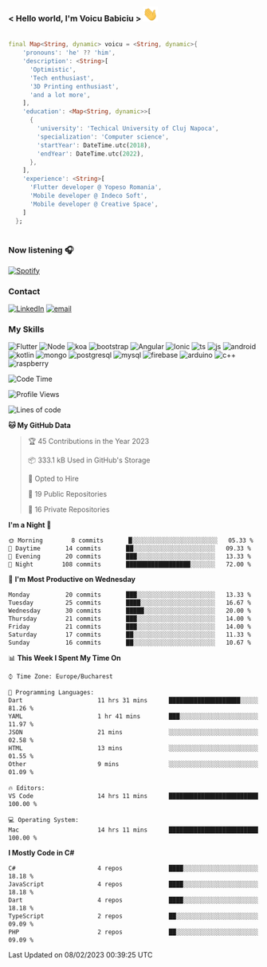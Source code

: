 ### < Hello world, I'm **Voicu Babiciu** > <img src="https://raw.githubusercontent.com/ABSphreak/ABSphreak/master/gifs/Hi.gif" width="30px"/>

```dart

final Map<String, dynamic> voicu = <String, dynamic>{
    'pronouns': 'he' ?? 'him',
    'description': <String>[
      'Optimistic',
      'Tech enthusiast',
      '3D Printing enthusiast',
      'and a lot more',
    ],
    'education': <Map<String, dynamic>>[
      {
        'university': 'Techical University of Cluj Napoca',
        'specialization': 'Computer science',
        'startYear': DateTime.utc(2018),
        'endYear': DateTime.utc(2022),
      },
    ],
    'experience': <String>[
      'Flutter developer @ Yopeso Romania',
      'Mobile developer @ Indeco Soft',
      'Mobile developer @ Creative Space',
    ]
  };
  
```
### Now listening 🎧
[![Spotify](https://voicubabiciu.vercel.app/api/spotify)](https://open.spotify.com/user/vbfx10)

### Contact
[![LinkedIn](https://img.shields.io/badge/linkedin-0A66C2?style=for-the-badge&logo=linkedin&logoColor=white)](https://www.linkedin.com/in/voicu-b-b28860131/)
[![email](https://img.shields.io/badge/email%20me-EA4335?style=for-the-badge&logo=gmail&logoColor=white)](mailto:voicubabiciu@gmail.com)

### My Skills


![Flutter](https://img.shields.io/badge/flutter-02569B?style=for-the-badge&logo=flutter)
![Node](https://img.shields.io/badge/node.js-339933?style=for-the-badge&logo=node.js&logoColor=white)
![koa](https://img.shields.io/badge/Koa.js-404D59?style=for-the-badge)
![bootstrap](https://img.shields.io/badge/Bootstrap-563D7C?style=for-the-badge&logo=bootstrap&logoColor=white)
![Angular](https://img.shields.io/badge/angular-DD0031?style=for-the-badge&logo=angular&logoColor=white)
![Ionic](https://img.shields.io/badge/Ionic-3880FF?style=for-the-badge&logo=ionic&logoColor=white)
![ts](https://img.shields.io/badge/Typescript-3178C6?style=for-the-badge&logo=typescript&logoColor=white)
![js](https://img.shields.io/badge/javascript-F7DF1E?style=for-the-badge&logo=javascript&logoColor=black)
![android](https://img.shields.io/badge/Android-36f991?style=for-the-badge&logo=android&logoColor=black)
![kotlin](https://img.shields.io/badge/kotlin-0095D5?style=for-the-badge&logo=kotlin&logoColor=white)
![mongo](https://img.shields.io/badge/mongodb-47A248?style=for-the-badge&logo=mongodb&logoColor=white)
![postgresql](https://img.shields.io/badge/PostgreSQL-4169E1?style=for-the-badge&logo=PostgreSQL&logoColor=white)
![mysql](https://img.shields.io/badge/mysql-4479A1?style=for-the-badge&logo=MySQL&logoColor=white)
![firebase](https://img.shields.io/badge/firebase-FFCA28?style=for-the-badge&logo=firebase&logoColor=black)
![arduino](https://img.shields.io/badge/arduino-00979D?style=for-the-badge&logo=arduino&logoColor=white)
![c++](https://img.shields.io/badge/C++-00599C?style=for-the-badge&logo=Cplusplus&logoColor=white)
![raspberry](https://img.shields.io/badge/raspberrypi-A22846?style=for-the-badge&logo=raspberrypi&logoColor=white)

<!--START_SECTION:waka-->
![Code Time](http://img.shields.io/badge/Code%20Time-876%20hrs%2032%20mins-blue)

![Profile Views](http://img.shields.io/badge/Profile%20Views-9-blue)

![Lines of code](https://img.shields.io/badge/From%20Hello%20World%20I%27ve%20Written-5%20Million%20lines%20of%20code-blue)

**🐱 My GitHub Data** 

> 🏆 45 Contributions in the Year 2023
 > 
> 📦 333.1 kB Used in GitHub's Storage 
 > 
> 💼 Opted to Hire
 > 
> 📜 19 Public Repositories 
 > 
> 🔑 16 Private Repositories  
 > 
**I'm a Night 🦉** 

```text
🌞 Morning        8 commits       █░░░░░░░░░░░░░░░░░░░░░░░░   05.33 % 
🌆 Daytime       14 commits       ██░░░░░░░░░░░░░░░░░░░░░░░   09.33 % 
🌃 Evening       20 commits       ███░░░░░░░░░░░░░░░░░░░░░░   13.33 % 
🌙 Night        108 commits       ██████████████████░░░░░░░   72.00 % 

```
📅 **I'm Most Productive on Wednesday** 

```text
Monday          20 commits       ███░░░░░░░░░░░░░░░░░░░░░░   13.33 % 
Tuesday         25 commits       ████░░░░░░░░░░░░░░░░░░░░░   16.67 % 
Wednesday       30 commits       █████░░░░░░░░░░░░░░░░░░░░   20.00 % 
Thursday        21 commits       ███░░░░░░░░░░░░░░░░░░░░░░   14.00 % 
Friday          21 commits       ███░░░░░░░░░░░░░░░░░░░░░░   14.00 % 
Saturday        17 commits       ██░░░░░░░░░░░░░░░░░░░░░░░   11.33 % 
Sunday          16 commits       ██░░░░░░░░░░░░░░░░░░░░░░░   10.67 % 

```


📊 **This Week I Spent My Time On** 

```text
⌚︎ Time Zone: Europe/Bucharest

💬 Programming Languages: 
Dart                     11 hrs 31 mins      ████████████████████░░░░░   81.26 % 
YAML                     1 hr 41 mins        ███░░░░░░░░░░░░░░░░░░░░░░   11.97 % 
JSON                     21 mins             ░░░░░░░░░░░░░░░░░░░░░░░░░   02.58 % 
HTML                     13 mins             ░░░░░░░░░░░░░░░░░░░░░░░░░   01.55 % 
Other                    9 mins              ░░░░░░░░░░░░░░░░░░░░░░░░░   01.09 % 

🔥 Editors: 
VS Code                  14 hrs 11 mins      █████████████████████████   100.00 % 

💻 Operating System: 
Mac                      14 hrs 11 mins      █████████████████████████   100.00 % 

```

**I Mostly Code in C#** 

```text
C#                       4 repos             ████░░░░░░░░░░░░░░░░░░░░░   18.18 % 
JavaScript               4 repos             ████░░░░░░░░░░░░░░░░░░░░░   18.18 % 
Dart                     4 repos             ████░░░░░░░░░░░░░░░░░░░░░   18.18 % 
TypeScript               2 repos             ██░░░░░░░░░░░░░░░░░░░░░░░   09.09 % 
PHP                      2 repos             ██░░░░░░░░░░░░░░░░░░░░░░░   09.09 % 

```



 Last Updated on 08/02/2023 00:39:25 UTC
<!--END_SECTION:waka-->


